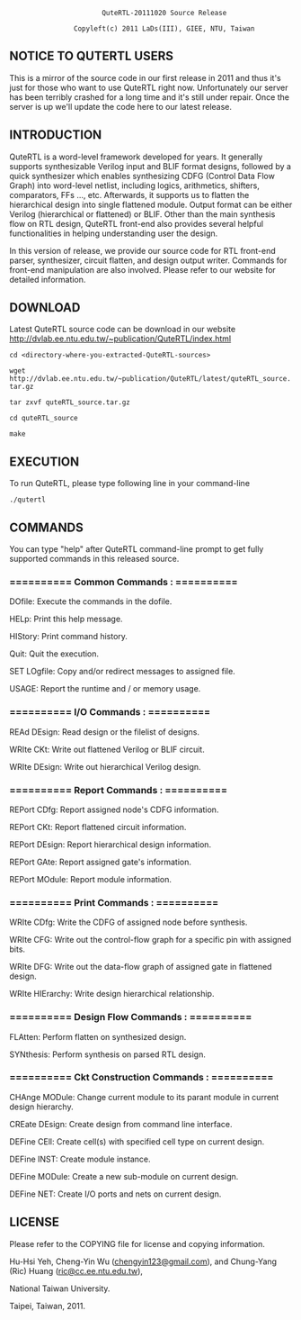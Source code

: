                            QuteRTL-20111020 Source Release

                    Copyleft(c) 2011 LaDs(III), GIEE, NTU, Taiwan

## NOTICE TO QUTERTL USERS
This is a mirror of the source code in our first release in 2011 and thus it's just for those who want to use QuteRTL right now.
Unfortunately our server has been terribly crashed for a long time and it's still under repair.
Once the server is up we'll update the code here to our latest release.

## INTRODUCTION
QuteRTL is a word-level framework developed for years. It generally 
supports synthesizable Verilog input and BLIF format designs, followed 
by a quick synthesizer which enables synthesizing CDFG (Control Data 
Flow Graph) into word-level netlist, including logics, arithmetics, 
shifters, comparators, FFs ..., etc. Afterwards, it supports us to 
flatten the hierarchical design into single flattened module. Output 
format can be either Verilog (hierarchical or flattened) or BLIF. Other 
than the main synthesis flow on RTL design, QuteRTL front-end also 
provides several helpful functionalities in helping understanding user
the design.

In this version of release, we provide our source code for RTL front-end 
parser, synthesizer, circuit flatten, and design output writer. Commands 
for front-end manipulation are also involved. Please refer to our website 
for detailed information.

## DOWNLOAD

Latest QuteRTL source code can be download in our website
 http://dvlab.ee.ntu.edu.tw/~publication/QuteRTL/index.html

 `cd <directory-where-you-extracted-QuteRTL-sources>`

 `wget http://dvlab.ee.ntu.edu.tw/~publication/QuteRTL/latest/quteRTL_source.tar.gz`

 `tar zxvf quteRTL_source.tar.gz`

 `cd quteRTL_source`

 `make`

## EXECUTION

To run QuteRTL, please type following line in your command-line

 `./qutertl`

## COMMANDS

You can type "help" after QuteRTL command-line prompt to get fully 
supported commands in this released source.

### ========== Common Commands : ==========

DOfile:             Execute the commands in the dofile.

HELp:               Print this help message.

HIStory:            Print command history.

Quit:               Quit the execution.

SET LOgfile:        Copy and/or redirect messages to assigned file.

USAGE:              Report the runtime and / or memory usage.

### ========== I/O Commands : ==========

REAd DEsign:        Read design or the filelist of designs.

WRIte CKt:          Write out flattened Verilog or BLIF circuit.

WRIte DEsign:       Write out hierarchical Verilog design.

### ========== Report Commands : ==========

REPort CDfg:        Report assigned node's CDFG information.

REPort CKt:         Report flattened circuit information.

REPort DEsign:      Report hierarchical design information.

REPort GAte:        Report assigned gate's information.

REPort MOdule:      Report module information.

### ========== Print Commands : ==========

WRIte CDfg:         Write the CDFG of assigned node before synthesis.

WRIte CFG:          Write out the control-flow graph for a specific pin with assigned bits.

WRIte DFG:          Write out the data-flow graph of assigned gate in flattened design.

WRIte HIErarchy:    Write design hierarchical relationship.

### ========== Design Flow Commands : ==========

FLAtten:            Perform flatten on synthesized design.

SYNthesis:          Perform synthesis on parsed RTL design.

### ========== Ckt Construction Commands : ==========

CHAnge MODule:      Change current module to its parant module in current design hierarchy.

CREate DEsign:      Create design from command line interface.

DEFine CEll:        Create cell(s) with specified cell type on current design.

DEFine INST:        Create module instance.

DEFine MODule:      Create a new sub-module on current design.

DEFine NET:         Create I/O ports and nets on current design.

## LICENSE

Please refer to the COPYING file for license and copying information.


Hu-Hsi Yeh, Cheng-Yin Wu (<chengyin123@gmail.com>), and Chung-Yang (Ric) Huang (<ric@cc.ee.ntu.edu.tw>), 

National Taiwan University.

Taipei, Taiwan, 2011.
